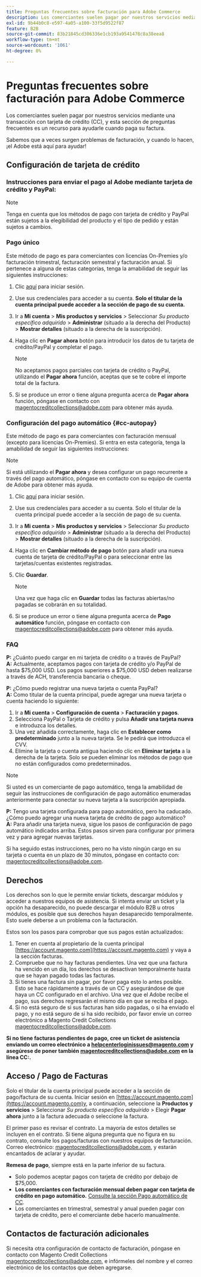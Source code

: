 ```yaml
---
title: Preguntas frecuentes sobre facturación para Adobe Commerce
description: Los comerciantes suelen pagar por nuestros servicios mediante una transacción con tarjeta de crédito (CC), y esta sección de preguntas frecuentes es un recurso para ayudarle cuando paga su factura.
exl-id: 9b44b0c8-e597-4a05-a100-33f5d9522f87
feature: B2B
source-git-commit: 83b21845cd306336e1cb193a9541478c8a38eea8
workflow-type: tm+mt
source-wordcount: '1061'
ht-degree: 0%

---
```


# Preguntas frecuentes sobre facturación para Adobe Commerce

Los comerciantes suelen pagar por nuestros servicios mediante una transacción con tarjeta de crédito (CC), y esta sección de preguntas frecuentes es un recurso para ayudarle cuando paga su factura.

Sabemos que a veces surgen problemas de facturación, y cuando lo hacen, ¡el Adobe está aquí para ayudar!

## Configuración de tarjeta de crédito

### Instrucciones para enviar el pago al Adobe mediante tarjeta de crédito y PayPal:

>[!NOTE]
>
>Tenga en cuenta que los métodos de pago con tarjeta de crédito y PayPal están sujetos a la elegibilidad del producto y el tipo de pedido y están sujetos a cambios.

### Pago único

Este método de pago es para comerciantes con licencias On-Premies y/o facturación trimestral, facturación semestral y facturación anual. Si pertenece a alguna de estas categorías, tenga la amabilidad de seguir las siguientes instrucciones:

1. Clic [aquí](https://account.magento.com/customer/account/login) para iniciar sesión.

1. Use sus credenciales para acceder a su cuenta. **Solo el titular de la cuenta principal puede acceder a la sección de pago de su cuenta.**

1. Ir a **Mi cuenta** > **Mis productos y servicios** > Seleccionar *Su producto específico adquirido* > **Administrar** (situado a la derecha del Producto) > **Mostrar detalles** (situado a la derecha de la suscripción).

1. Haga clic en **Pagar ahora** botón para introducir los datos de tu tarjeta de crédito/PayPal y completar el pago.

   >[!NOTE]
   >
   >No aceptamos pagos parciales con tarjeta de crédito o PayPal, utilizando el **Pagar ahora** función, aceptas que se te cobre el importe total de la factura.

1. Si se produce un error o tiene alguna pregunta acerca de **Pagar ahora** función, póngase en contacto con [magentocreditcollections@adobe.com](mailto:magentocreditcollections@adobe.com) para obtener más ayuda.

### Configuración del pago automático {#cc-autopay}

Este método de pago es para comerciantes con facturación mensual (excepto para licencias On-Premies). Si entra en esta categoría, tenga la amabilidad de seguir las siguientes instrucciones:

>[!NOTE]
>
>Si está utilizando el **Pagar ahora** y desea configurar un pago recurrente a través del pago automático, póngase en contacto con su equipo de cuenta de Adobe para obtener más ayuda.

1. Clic [aquí](https://account.magento.com/customer/account/login) para iniciar sesión.

1. Use sus credenciales para acceder a su cuenta. Solo el titular de la cuenta principal puede acceder a la sección de pago de su cuenta.

1. Ir a **Mi cuenta** > **Mis productos y servicios** > Seleccionar *Su producto específico adquirido* > **Administrar** (situado a la derecha del Producto) > **Mostrar detalles** (situado a la derecha de la suscripción).

1. Haga clic en **Cambiar método de pago** botón para añadir una nueva cuenta de tarjeta de crédito/PayPal o para seleccionar entre las tarjetas/cuentas existentes registradas.

1. Clic **Guardar**.

   >[!NOTE]
   >
   >Una vez que haga clic en **Guardar** todas las facturas abiertas/no pagadas se cobrarán en su totalidad.

1. Si se produce un error o tiene alguna pregunta acerca de **Pago automático** función, póngase en contacto con [magentocreditcollections@adobe.com](mailto:magentocreditcollections@adobe.com) para obtener más ayuda.

### FAQ

**P:** ¿Cuánto puedo cargar en mi tarjeta de crédito o a través de PayPal?<br>
**A:** Actualmente, aceptamos pagos con tarjeta de crédito y/o PayPal de hasta $75,000 USD. Los pagos superiores a $75,000 USD deben realizarse a través de ACH, transferencia bancaria o cheque.

**P:** ¿Cómo puedo registrar una nueva tarjeta o cuenta PayPal?<br>
**A:** Como titular de la cuenta principal, puede agregar una nueva tarjeta o cuenta haciendo lo siguiente:

1. Ir a **Mi cuenta** > **Configuración de cuenta** > **Facturación y pagos**.
1. Selecciona PayPal o Tarjeta de crédito y pulsa **Añadir una tarjeta nueva** e introduzca los detalles.
1. Una vez añadida correctamente, haga clic en **Establecer como predeterminado** junto a la nueva tarjeta. Se le pedirá que introduzca el CVV.
1. Elimine la tarjeta o cuenta antigua haciendo clic en **Eliminar tarjeta** a la derecha de la tarjeta. Solo se pueden eliminar los métodos de pago que no están configurados como predeterminados.

>[!NOTE]
>
>Si usted es un comerciante de pago automático, tenga la amabilidad de seguir las instrucciones de configuración de pago automático enumeradas anteriormente para conectar su nueva tarjeta a la suscripción apropiada.

**P:** Tengo una tarjeta configurada para pago automático, pero ha caducado. ¿Cómo puedo agregar una nueva tarjeta de crédito de pago automático?<br>
**A:** Para añadir una tarjeta nueva, sigue los pasos de configuración de pago automático indicados arriba. Estos pasos sirven para configurar por primera vez y para agregar nuevas tarjetas.

Si ha seguido estas instrucciones, pero no ha visto ningún cargo en su tarjeta o cuenta en un plazo de 30 minutos, póngase en contacto con: [magentocreditcollections@adobe.com](mailto:magentocreditcollections@adobe.com).


## Derechos

Los derechos son lo que le permite enviar tickets, descargar módulos y acceder a nuestros equipos de asistencia. Si intenta enviar un ticket y la opción ha desaparecido, no puede descargar el módulo B2B u otros módulos, es posible que sus derechos hayan desaparecido temporalmente. Esto suele deberse a un problema con la facturación.

Estos son los pasos para comprobar que sus pagos están actualizados:

1. Tener en cuenta al propietario de la cuenta principal [https://account.magento.com](https://account.magento.com) y vaya a la sección facturas.
1. Compruebe que no hay facturas pendientes. Una vez que una factura ha vencido en un día, los derechos se desactivan temporalmente hasta que se hayan pagado todas las facturas.
1. Si tienes una factura sin pagar, por favor paga esto lo antes posible. Esto se hace rápidamente a través de un CC y asegurándose de que haya un CC configurado en el archivo. Una vez que el Adobe recibe el pago, sus derechos regresarán el mismo día en que se reciba el pago.
1. Si no está seguro de si sus facturas han sido pagadas, o si ha enviado el pago, y no está seguro de si ha sido recibido, por favor envíe un correo electrónico a Magento Credit Collections [magentocreditcollections@adobe.com](mailto:magentocreditcollections@adobe.com).

**Si no tiene facturas pendientes de pago, cree un ticket de asistencia enviando un correo electrónico a [helpcenterloginissues@magento.com](mailto:helpcenterloginissues@magento.com) y asegúrese de poner también [magentocreditcollections@adobe.com](mailto:magentocreditcollections@adobe.com) en la línea CC:.**

## Acceso / Pago de Facturas

Solo el titular de la cuenta principal puede acceder a la sección de pago/factura de su cuenta.
Iniciar sesión en [https://account.magento.com](https://account.magento.com)y, a continuación, seleccione la **Productos y servicios** > Seleccionar *Su producto específico adquirido* > Elegir **Pagar ahora** junto a la factura adecuada o seleccione la factura.

El primer paso es revisar el contrato. La mayoría de estos detalles se incluyen en el contrato. Si tiene alguna pregunta que no figura en su contrato, consulte los pagos/facturas con nuestros equipos de facturación.  Correo electrónico: [magentocreditcollections@adobe.com](mailto:magentocreditcollections@adobe.com), y estarán encantados de aclarar y ayudar.

**Remesa de pago**, siempre está en la parte inferior de su factura.

* Solo podemos aceptar pagos con tarjeta de crédito por debajo de $75,000.
* **Los comerciantes con facturación mensual deben pagar con tarjeta de crédito en pago automático.** [Consulte la sección Pago automático de CC](#cc-autopay).
* Los comerciantes en trimestral, semestral y anual pueden pagar con tarjeta de crédito, pero el comerciante debe hacerlo manualmente.

## Contactos de facturación adicionales

Si necesita otra configuración de contacto de facturación, póngase en contacto con Magento Credit Collections [magentocreditcollections@adobe.com](mailto:magentocreditcollections@adobe.com), e infórmeles del nombre y el correo electrónico de los contactos que deben agregarse.
